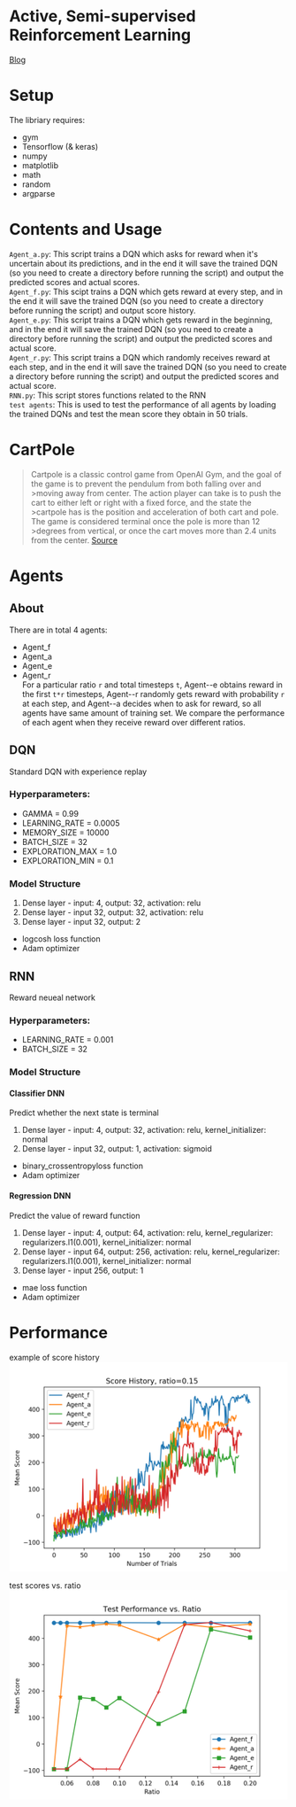 # Active, Semi-supervised Reinforcement Learning
[Blog](https://medium.com/@roujiadong/active-reinforcement-learning-da5196ae7cbd)
# Setup
The libriary requires:<br>
  * gym <br>
  * Tensorflow (& keras) <br>
  * numpy <br>
  * matplotlib <br>
  * math <br>
  * random <br>
  * argparse <br>
  
# Contents and Usage
`Agent_a.py`: This script trains a DQN which asks for reward when it's uncertain about its predictions, and in the end it will save the trained DQN (so you need to create a directory before running the script) and output the predicted scores and actual scores. <br>
`Agent_f.py`: This scipt trains a DQN which gets reward at every step, and in the end it will save the trained DQN (so you need to create a directory before running the script) and output score history. <br>
`Agent_e.py`: This script trains a DQN which gets reward in the beginning, and in the end it will save the trained DQN (so you need to create a directory before running the script) and output the predicted scores and actual score. <br>
`Agent_r.py`: This script trains a DQN which randomly receives reward at each step, and in the end it will save the trained DQN (so you need to create a directory before running the script) and output the predicted scores and actual score. <br>
`RNN.py`: This script stores functions related to the RNN <br>
`test agents`: This is used to test the performance of all agents by loading the trained DQNs and test the mean score they obtain in 50 trials.
  
# CartPole
>Cartpole is a classic control game from OpenAI Gym, and the goal of the game is to prevent the pendulum from both falling over and >moving away from center. The action player can take is to push the cart to either left or right with a fixed force, and the state the >cartpole has is the position and acceleration of both cart and pole. The game is considered terminal once the pole is more than 12 >degrees from vertical, or once the cart moves more than 2.4 units from the center. [Source](https://gym.openai.com/envs/CartPole-v1/)


# Agents
## About
There are in total 4 agents:
* Agent_f <br>
* Agent_a <br>
* Agent_e <br>
* Agent_r <br>
For a particular ratio `r` and total timesteps `t`, Agent--e obtains reward in the first `t*r` timesteps, Agent--r randomly gets reward with probability `r` at each step, and Agent--a decides when to ask for reward, so all agents have same amount of training set. We compare the performance of each agent when they receive reward over different ratios.
## DQN
Standard DQN with experience replay
### Hyperparameters:
* GAMMA = 0.99
* LEARNING_RATE = 0.0005
* MEMORY_SIZE = 10000
* BATCH_SIZE = 32
* EXPLORATION_MAX = 1.0
* EXPLORATION_MIN = 0.1
### Model Structure
1. Dense layer - input: 4, output: 32, activation: relu <br>
2. Dense layer - input 32, output: 32, activation: relu <br>
3. Dense layer - input 32, output: 2 <br>
* logcosh loss function
* Adam optimizer

## RNN
Reward neueal network
### Hyperparameters:
* LEARNING_RATE = 0.001
* BATCH_SIZE = 32
### Model Structure
#### Classifier DNN
Predict whether the next state is terminal
1. Dense layer - input: 4, output: 32, activation: relu, kernel_initializer: normal <br>
2. Dense layer - input 32, output: 1, activation: sigmoid <br>
* binary_crossentropyloss function
* Adam optimizer
#### Regression DNN
Predict the value of reward function
1. Dense layer - input: 4, output: 64, activation: relu, kernel_regularizer: regularizers.l1(0.001), kernel_initializer: normal <br>
2. Dense layer - input 64, output: 256, activation: relu, kernel_regularizer: regularizers.l1(0.001), kernel_initializer: normal <br>
3. Dense layer - input 256, output: 1 <br>
* mae loss function
* Adam optimizer

# Performance
example of score history
![](https://github.com/RoujiaD/semi-supervisedRL/blob/master/scores/history.png)

test scores vs. ratio
![](https://github.com/RoujiaD/semi-supervisedRL/blob/master/scores/test_score.png)



